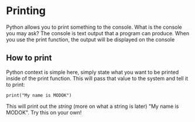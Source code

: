 # Printing

Python allows you to print something to the console. What is the console
you may ask? The console is text output that a program
can produce. When you use the print function, the output
will be displayed on the console

## How to print

Python context is simple here, simply state what you want to be
printed inside of the print function. This will pass
that value to the system and tell it to print:

```
print("My name is MODOK")
```

This will print out the *string* (more on what a string
is later) "My name is MODOK". Try this on your own!

